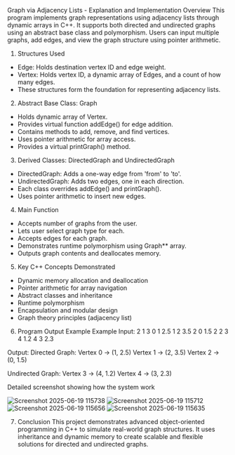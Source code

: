 
Graph via Adjacency Lists - Explanation and Implementation
Overview
This program implements graph representations using adjacency lists through dynamic arrays in C++. It supports both directed and undirected graphs using an abstract base class and polymorphism. Users can input multiple graphs, add edges, and view the graph structure using pointer arithmetic.

1. Structures Used
- Edge: Holds destination vertex ID and edge weight.
- Vertex: Holds vertex ID, a dynamic array of Edges, and a count of how many edges.
- These structures form the foundation for representing adjacency lists.

2. Abstract Base Class: Graph
- Holds dynamic array of Vertex.
- Provides virtual function addEdge() for edge addition.
- Contains methods to add, remove, and find vertices.
- Uses pointer arithmetic for array access.
- Provides a virtual printGraph() method.

3. Derived Classes: DirectedGraph and UndirectedGraph
- DirectedGraph: Adds a one-way edge from 'from' to 'to'.
- UndirectedGraph: Adds two edges, one in each direction.
- Each class overrides addEdge() and printGraph().
- Uses pointer arithmetic to insert new edges.

4. Main Function
- Accepts number of graphs from the user.
- Lets user select graph type for each.
- Accepts edges for each graph.
- Demonstrates runtime polymorphism using Graph** array.
- Outputs graph contents and deallocates memory.

5. Key C++ Concepts Demonstrated
- Dynamic memory allocation and deallocation
- Pointer arithmetic for array navigation
- Abstract classes and inheritance
- Runtime polymorphism
- Encapsulation and modular design
- Graph theory principles (adjacency list)

6. Program Output Example
Example Input:
2
1
3
0 1 2.5
1 2 3.5
2 0 1.5
2
2
3 4 1.2
4 3 2.3

Output:
Directed Graph:
Vertex 0 -> (1, 2.5) 
Vertex 1 -> (2, 3.5) 
Vertex 2 -> (0, 1.5) 

Undirected Graph:
Vertex 3 -> (4, 1.2) 
Vertex 4 -> (3, 2.3) 

Detailed screenshot showing how the system work

![Screenshot 2025-06-19 115738](https://github.com/user-attachments/assets/60e8350d-755b-477a-beba-1d77f9b026cf)
![Screenshot 2025-06-19 115712](https://github.com/user-attachments/assets/543d4342-1d5d-470c-b4a3-8ef14f283612)
![Screenshot 2025-06-19 115656](https://github.com/user-attachments/assets/0cf325fb-75ad-4f75-8983-4d3f70d120a9)
![Screenshot 2025-06-19 115635](https://github.com/user-attachments/assets/026c4abc-5290-470b-b830-05b1d05e9359)


7. Conclusion
This project demonstrates advanced object-oriented programming in C++ to simulate real-world graph structures. It uses inheritance and dynamic memory to create scalable and flexible solutions for directed and undirected graphs.

